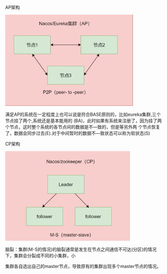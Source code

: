 AP架构

<img src="../../resource/AP架构.png" style="zoom:67%;" />



满足AP的系统在一定程度上也可以说是符合BASE原则的，比如eureka集群,三个节点挂了两个,系统还是基本能用的 (BA)，此时如果有系统来注册了，因为挂了两个节点，这时整个系统的各节点间的数据是不—致的，但是等另外两 个节点恢复了，数据会同步过去(E).对于中间暂时的数据不—致状态可以称为软状态(S) 



CP架构

<img src="../../resource/CP架构.png" style="zoom:67%;" />



脑裂：集群(M-S的情况)的脑裂通常是发生在节点之间通信不可达(分区)的情况下，集群会分裂成不同的小集群，小 

集群各自选出自己的master节点，导致原有的集群出现多个master节点的情况。